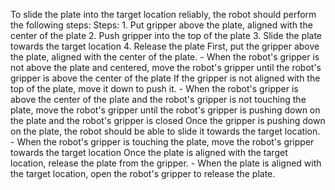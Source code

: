 To slide the plate into the target location reliably, the robot should perform the following steps:
    Steps:  1. Put gripper above the plate, aligned with the center of the plate  2. Push gripper into the top of the plate  3. Slide the plate towards the target location  4. Release the plate
    First, put the gripper above the plate, aligned with the center of the plate.
    - When the robot's gripper is not above the plate and centered, move the robot's gripper until the robot's gripper is above the center of the plate
    If the gripper is not aligned with the top of the plate, move it down to push it.
    - When the robot's gripper is above the center of the plate and the robot's gripper is not touching the plate, move the robot's gripper until the robot's gripper is pushing down on the plate and the robot's gripper is closed
    Once the gripper is pushing down on the plate, the robot should be able to slide it towards the target location.
    - When the robot's gripper is touching the plate, move the robot's gripper towards the target location
    Once the plate is aligned with the target location, release the plate from the gripper.
    - When the plate is aligned with the target location, open the robot's gripper to release the plate.